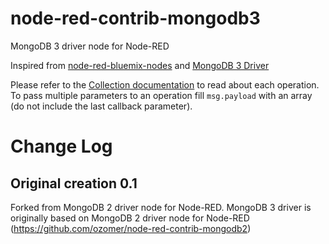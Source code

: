 # node-red-contrib-mongodb3
MongoDB 3 driver node for Node-RED

Inspired from [node-red-bluemix-nodes](https://github.com/node-red/node-red-bluemix-nodes/tree/master/mongo) and [MongoDB 3 Driver](http://mongodb.github.io/node-mongodb-native/3.0)

Please refer to the [Collection documentation](http://mongodb.github.io/node-mongodb-native/3.0/api/Collection.html) to read about each operation.
To pass multiple parameters to an operation fill `msg.payload` with an array (do not include the last callback parameter).

# Change Log

## Original creation 0.1
Forked from MongoDB 2 driver node for Node-RED.
MongoDB 3 driver is originally based on MongoDB 2 driver node for Node-RED (https://github.com/ozomer/node-red-contrib-mongodb2)
